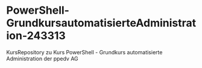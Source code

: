 # PowerShell-GrundkursautomatisierteAdministration-243313
KursRepository zu Kurs PowerShell - Grundkurs automatisierte Administration der ppedv AG

